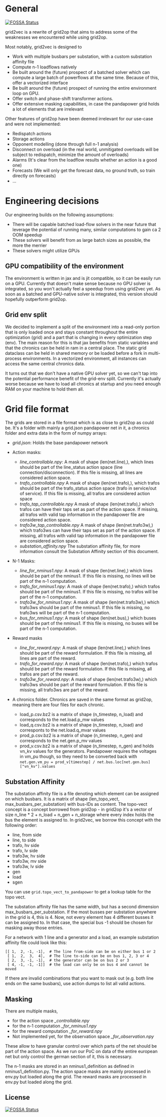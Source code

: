 # General
[![FOSSA Status](https://app.fossa.com/api/projects/git%2Bgithub.com%2Fmichaeldorner%2Ftest.svg?type=shield)](https://app.fossa.com/projects/git%2Bgithub.com%2Fmichaeldorner%2Ftest?ref=badge_shield)


grid2vec is a rewrite of grid2op that aims to address some of the weaknesses we encountered while using grid2op.

Most notably, grid2vec is designed to
- Work with multiple busbars per substation, with a custom substation affinity file
- Compute n-1 loadflows natively
- Be built around the (future) prospect of a batched solver which can compute a large batch of powerflows at the same time. Because of this, offer a vectorized interface
- Be built around the (future) prospect of running the entire environment loop on GPU.
- Offer switch and phase-shift transformer actions.
- Offer extensive masking capabilities, in case the pandapower grid holds a lot of elements that are irrelevant

Other features of grid2op have been deemed irrelevant for our use-case and were not implemented:
- Redispatch actions
- Storage actions
- Opponent modelling (done through full n-1 analysis)
- Disconnect on overload (in the real world, unmitigated overloads will be subject to redispatch, minimize the amount of overloads)
- Alarms (It's clear from the loadflow results whether an action is a good one)
- Forecasts (We will only get the forecast data, no ground truth, so train directly on forecasts)
- ...

# Engineering decisions

Our engineering builds on the following assumptions:
- There will be capable batched load-flow solvers in the near future that leverage the potential of running many, similar computations to gain ca 2 OOM speedup
- These solvers will benefit from as large batch sizes as possible, the more the merrier
- These solvers might utilize GPUs

## GPU compatibility of the environment

The environment is written in jax and is jit compatible, so it can be easily run on a GPU. Currently that doesn't make sense because no GPU solver is integrated, so you won't actually feel a speedup from using grid2vec yet. As soon as a batched and GPU-native solver is integrated, this version should hopefully outperform grid2op.

## Grid env split

We decided to implement a split of the environment into a read-only portion that is only loaded once and stays constant throughout the entire optimization (grid) and a part that is changing in every optimization step (env). The main reason for this is that jax benefits from static variables and that the chronics can be held in ram in a central place. The static grid dataclass can be held in shared memory or be loaded before a fork in multi-process environments. In a vectorized environment, all instances can access the same central chronics data.

It turns out that we don't have a native GPU solver yet, so we can't tap into the potential performance benefit of the grid-env split. Currently it's actually worse because we have to load all chronics at startup and you need enough RAM on your machine to hold them all.

# Grid file format

The grids are stored in a file format which is as close to grid2op as could be. It's a folder with mainly a grid.json pandapower net in it, a chronics folder and extra data in the form of numpy arrays:

- *grid.json*: Holds the base pandapower network

- Action masks:
    - *line_controllable.npy*: A mask of shape (len(net.line),), which lines should be part of the line_status action space (line connection/disconnection). If this file is missing, all lines are considered action space.
    - *trafo_controllable.npy* A mask of shape (len(net.trafo),), which trafos should be part of the trafo_status action space (trafo in service/out of service). If this file is missing, all trafos are considered action space
    - *trafo_tap_controllable.npy* A mask of shape (len(net.trafo),) which trafos can have their taps set as part of the action space. If missing, all trafos with valid tap information in the pandapower file are considered action space.
    - *trafo3w_tap_controllable.npy* A mask of shape (len(net.trafo3w),) which trafo3ws can have their taps set as part of the action space. If missing, all trafos with valid tap information in the pandapower file are considered action space.
    - *substation_affinity.npy* The substation affinity file, for more information consult the Substation Affinity section of this document.
- N-1 Masks:
    - *line_for_nminus1.npy*: A mask of shape (len(net.line),) which lines should be part of the nminus1. If this file is missing, no lines will be part of the n-1 computation.
    - *trafo_for_nminus1.npy*: A mask of shape (len(net.trafo),) which trafos should be part of the nminus1. If this file is missing, no trafos will be part of the n-1 computation.
    - *trafo3w_for_nminus1.npy*: A mask of shape (len(net.trafo3w),) which trafo3ws should be part of the nminus1. If this file is missing, no trafo3ws will be part of the n-1 computation.
    - *bus_for_nminus1.npy*: A mask of shape (len(net.bus),) which buses should be part of the nminus1. If this file is missing, no buses will be part of the n-1 computation.
- Reward masks
    - *line_for_reward.npy*: A mask of shape (len(net.line),) which lines should be part of the reward formulation. If this file is missing, all lines are part of the reward.
    - *trafo_for_reward.npy*: A mask of shape (len(net.trafo),) which trafos should be part of the reward formulation. If this file is missing, all trafos are part of the reward.
    - *trafo3w_for_reward.npy*: A mask of shape (len(net.trafo3w),) which trafo3ws should be part of the reward formulation. If this file is missing, all trafo3ws are part of the reward.
- A chronics folder. Chronics are saved in the same format as grid2op, meaning there are four files for each chronic. 
    - load_p.csv.bz2 is a matrix of shape (n_timestep, n_load) and corresponds to the net.load.p_mw values
    - load_q.csv.bz2 is a matrix of shape (n_timestep, n_load) and corresponts to the net.load.q_mvar values
    - prod_p.csv.bz2 is a matrix of shape (n_timestep, n_gen) and corresponds to the net.gen.p_mv values
    - prod_v.csv.bz2 is a matrix of shape (n_timestep, n_gen) and holds vn_kv values for the generators. Pandapower requires the voltages in vm_pu though, so they need to be converted back with `net.gen.vm_pu = prod_v[timestep] / net.bus.loc[net.gen.bus]["vn_kv"].values`


## Substation Affinity

The substation affinity file is a file denoting which element can be assigned on which busbars. It is a matrix of shape (len_topo_vect, max_busbars_per_substation) with bus-IDs as content. The topo-vect concept is a concept borrowed from grid2op - in grid2op it's a vector of size n_line * 2 + n_load + n_gen + n_storage where every index holds the bus the element is assigned to. In grid2vec, we borrow this concept with the following order:

- line, from side
- line, to side
- trafo, hv side
- trafo, lv side
- trafo3w, hv side
- trafo3w, mv side
- trafo3w, lv side
- gen
- load
- sgen

You can use `grid.topo_vect_to_pandapower` to get a lookup table for the topo vect.

The substation affinity file has the same width, but has a second dimension max_busbars_per_substation. If the most busses per substation anywhere in the grid is 4, this is 4. Now, not every element has 4 different busses it can be assigned to. In that case, the special bus -1 should be chosen for masking away those entries.

For a network with 1 line and a generator and a load, an example substation affinity file could look like this:
```
[[ 1,  2, -1, -1],  # The line from-side can be on either bus 1 or 2
 [ 1,  2,  3,  4],  # The line to-side can be on bus 1, 2, 3 or 4
 [ 2,  3, -1, -1],  # the generator can be on bus 2 or 3
 [ 4, -1, -1, -1]]  # the load can only be on bus 4 and cannot be moved
```

If there are invalid combinations that you want to mask out (e.g. both line ends on the same busbars), use action dumps to list all valid actions.

## Masking

There are multiple masks, 
- for the action space *<element>_controllable.npy*
- for the n-1 computation *<element>_for_nminus1.npy*
- for the reward computation *<element>_for_reward.npy*
- Not implemented yet, for the observation space *<element>_for_observation.npy*

These allow to have granular control over which parts of the net should be part of the action space. As we run our PoC on data of the entire european net but only control the german section of it, this is necessary.

The n-1 masks are stored in an nminus1_definition as defined in nminus1_definition.py. The action space masks are mainly processed in env.py but loaded along the grid. The reward masks are processed in env.py but loaded along the grid.

## License
[![FOSSA Status](https://app.fossa.com/api/projects/git%2Bgithub.com%2Fmichaeldorner%2Ftest.svg?type=large)](https://app.fossa.com/projects/git%2Bgithub.com%2Fmichaeldorner%2Ftest?ref=badge_large)